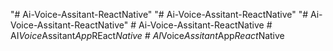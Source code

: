 "# Ai-Voice-Assitant-ReactNative" 
"# Ai-Voice-Assitant-ReactNative" 
"# Ai-Voice-Assitant-ReactNative" 
#   A i - V o i c e - A s s i t a n t - R e a c t N a t i v e  
 #   A I _ V o i c e _ A s s i t a n t _ A p p _ R E a c t _ N a t i v e  
 #   A I _ V o i c e _ A s s i t a n t _ A p p _ R e a c t _ N a t i v e  
 